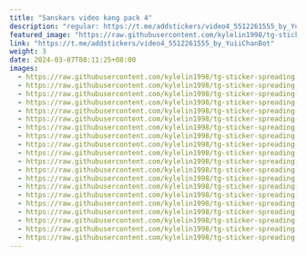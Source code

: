 ```yaml
---
title: "Sanskars video kang pack 4"
description: "regular: https://t.me/addstickers/video4_5512261555_by_YuiiChanBot"
featured_image: "https://raw.githubusercontent.com/kylelin1998/tg-sticker-spreading-worldwide-images/main/img/fde60364-0c6a-4179-97ec-6608f24cfb2f.jpg"
link: "https://t.me/addstickers/video4_5512261555_by_YuiiChanBot"
weight: 3
date: 2024-03-07T08:11:25+08:00
images:
  - https://raw.githubusercontent.com/kylelin1998/tg-sticker-spreading-worldwide-images/main/img/fde60364-0c6a-4179-97ec-6608f24cfb2f.jpg
  - https://raw.githubusercontent.com/kylelin1998/tg-sticker-spreading-worldwide-images/main/img/ac1151f0-f8fa-4ca3-9c7d-498cf6a2be70.jpg
  - https://raw.githubusercontent.com/kylelin1998/tg-sticker-spreading-worldwide-images/main/img/4ee0ea29-9d46-4033-a80b-352442e6dc0c.jpg
  - https://raw.githubusercontent.com/kylelin1998/tg-sticker-spreading-worldwide-images/main/img/337ac4d8-4b4d-4d00-acfe-26d0c474e1b8.jpg
  - https://raw.githubusercontent.com/kylelin1998/tg-sticker-spreading-worldwide-images/main/img/80237c53-01a5-44b9-8e0a-f8e5ff1ba5f8.jpg
  - https://raw.githubusercontent.com/kylelin1998/tg-sticker-spreading-worldwide-images/main/img/c70a2d8f-58da-4051-923e-33fbb6808c00.jpg
  - https://raw.githubusercontent.com/kylelin1998/tg-sticker-spreading-worldwide-images/main/img/68e5f13a-6f55-4548-86f7-da913c226af1.jpg
  - https://raw.githubusercontent.com/kylelin1998/tg-sticker-spreading-worldwide-images/main/img/0b83c004-aabc-4f67-bc63-8b72112412b3.jpg
  - https://raw.githubusercontent.com/kylelin1998/tg-sticker-spreading-worldwide-images/main/img/f988acd7-23c2-445c-a801-75bbf450f667.jpg
  - https://raw.githubusercontent.com/kylelin1998/tg-sticker-spreading-worldwide-images/main/img/36f91ab8-3b23-431d-86e0-f018acdf8003.jpg
  - https://raw.githubusercontent.com/kylelin1998/tg-sticker-spreading-worldwide-images/main/img/12178ffb-7d67-4562-b12f-0d8213575f26.jpg
  - https://raw.githubusercontent.com/kylelin1998/tg-sticker-spreading-worldwide-images/main/img/de0dde78-2c75-4da0-844a-c7365e790254.jpg
  - https://raw.githubusercontent.com/kylelin1998/tg-sticker-spreading-worldwide-images/main/img/6d4fb815-5482-437f-9250-b92636223595.jpg
  - https://raw.githubusercontent.com/kylelin1998/tg-sticker-spreading-worldwide-images/main/img/15ff0255-1d32-4812-b50e-e05ec1475cc0.jpg
  - https://raw.githubusercontent.com/kylelin1998/tg-sticker-spreading-worldwide-images/main/img/1c83ffc7-6010-4de0-a33b-bad15319715d.jpg
  - https://raw.githubusercontent.com/kylelin1998/tg-sticker-spreading-worldwide-images/main/img/d44ecf54-2644-4c7f-bd6a-8bccbd13b529.jpg
  - https://raw.githubusercontent.com/kylelin1998/tg-sticker-spreading-worldwide-images/main/img/bad7f21f-9404-4a00-b82e-f8163ad29ea7.jpg
  - https://raw.githubusercontent.com/kylelin1998/tg-sticker-spreading-worldwide-images/main/img/b0af72e4-cd68-42e5-b552-83be6b92d391.jpg
  - https://raw.githubusercontent.com/kylelin1998/tg-sticker-spreading-worldwide-images/main/img/4009465d-1d8d-4e03-ba96-d8fc8a7ac1a2.jpg
  - https://raw.githubusercontent.com/kylelin1998/tg-sticker-spreading-worldwide-images/main/img/473f6773-d803-4e39-9210-47293759ff48.jpg
---
```

